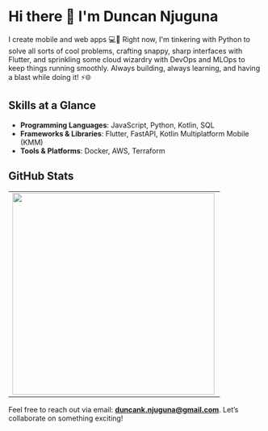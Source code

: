 # Hi there 👋 I'm Duncan Njuguna

I create mobile and web apps 💻📱 Right now, I'm tinkering with Python to solve all sorts of cool problems, crafting snappy, sharp interfaces with Flutter, and sprinkling some cloud wizardry with DevOps and MLOps to keep things running smoothly. Always building, always learning, and having a blast while doing it! ⚡🌐

## Skills at a Glance
- **Programming Languages**: JavaScript, Python, Kotlin, SQL
- **Frameworks & Libraries**: Flutter, FastAPI, Kotlin Multiplatform Mobile (KMM)
- **Tools & Platforms**: Docker, AWS, Terraform

## GitHub Stats
<center>
  <table>
  <tr>
      <td><img width="400px" align="left" src="https://github-readme-stats.vercel.app/api?username=Dun-Njuguna&count_private=true&show_icons=true&theme=dark&layout=compact" /></td>
  </tr>
  </table>
</center>

Feel free to reach out via email: **duncank.njuguna@gmail.com**. Let’s collaborate on something exciting!
